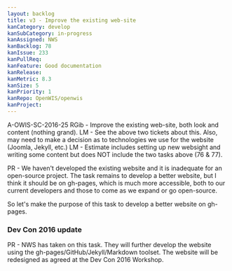 ```yaml
---
layout: backlog
title: v3 - Improve the existing web-site
kanCategory: develop
kanSubCategory: in-progress
kanAssigned: NWS
kanBacklog: 78
kanIssue: 233
kanPullReq:
kanFeature: Good documentation
kanRelease:
kanMetric: 8.3
kanSize: 5
kanPriority: 1
kanRepo: OpenWIS/openwis
kanProject:
---
```

A-OWIS-SC-2016-25 RGib - Improve the existing web-site, both look and content (nothing grand). LM - See the above two tickets about this. Also, may need to make a decision as to technologies we use for the website (Joomla, Jekyll, etc.) LM - Estimate includes setting up new websight and writing some content but does NOT include the two tasks above (76 & 77).

PR - We haven't developed the existing website and it is inadequate for an open-source project.  The task remains to develop a better website, but I think it should be on gh-pages, which is much more accessible, both to our current developers and those to come as we expand or go open-source.

So let's make the purpose of this task to develop a better website on gh-pages.

### Dev Con 2016 update

PR - NWS has taken on this task.  They will further develop the website using the gh-pages/GitHub/Jekyll/Markdown toolset.  The website will be redesigned as agreed at the Dev Con 2016 Workshop.
